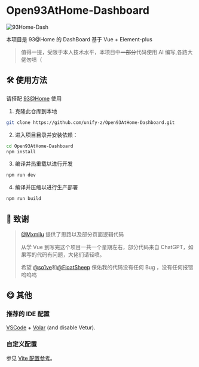# Open93AtHome-Dashboard


![93Home-Dash](https://socialify.git.ci/unify-z/Open93AtHome-Dashboard/image?description=1&font=Inter&forks=1&issues=1&language=1&name=1&owner=1&pattern=Plus&pulls=1&stargazers=1&theme=Auto)

本项目是 93@Home 的 DashBoard 基于 Vue + Element-plus

> 值得一提，受限于本人技术水平，本项目中~~一部分~~代码使用 AI 编写,各路大佬勿喷（



## 🛠️ 使用方法

请搭配 [93@Home](https://github.com/SaltWood-Studio/Open93AtHome-V3) 使用

1. 克隆此仓库到本地

```bash
git clone https://github.com/unify-z/Open93AtHome-Dashboard.git
```

2. 进入项目目录并安装依赖：
```bash
cd Open93AtHome-Dashboard
npm install
```

3. 编译并热重载以进行开发
```bash
npm run dev
```

4. 编译并压缩以进行生产部署
```bash
npm run build
```

## 🌟 致谢

>[@Mxmilu](https://github.com/mxmilu666) 提供了思路以及部分页面逻辑代码
>
>从学 Vue 到写完这个项目一共一个星期左右，部分代码来自 ChatGPT，如果写的代码有问题，大佬们请轻喷。
>
> 希望 [@so1ve](https://github.com/so1ve)和[@FloatSheep](https://github.com/FloatSheep) 保佑我的代码没有任何 Bug ，没有任何报错呜呜呜

## 😋 其他

### 推荐的 IDE 配置

[VSCode](https://code.visualstudio.com/) + [Volar](https://marketplace.visualstudio.com/items?itemName=Vue.volar) (and disable Vetur).

### 自定义配置

参见 [Vite 配置参考](https://vitejs.dev/config/)。